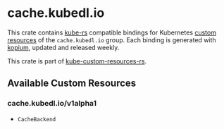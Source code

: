 <!--
SPDX-FileCopyrightText: The kube-custom-resources-rs Authors
SPDX-License-Identifier: 0BSD
 -->

# cache.kubedl.io

This crate contains [kube-rs](https://kube.rs/) compatible bindings for Kubernetes [custom resources](https://kubernetes.io/docs/tasks/extend-kubernetes/custom-resources/custom-resource-definitions/) of the `cache.kubedl.io` group. Each binding is generated with [kopium](https://github.com/kube-rs/kopium), updated and released weekly.

This crate is part of [kube-custom-resources-rs](https://github.com/metio/kube-custom-resources-rs).

## Available Custom Resources

### cache.kubedl.io/v1alpha1
- `CacheBackend`
